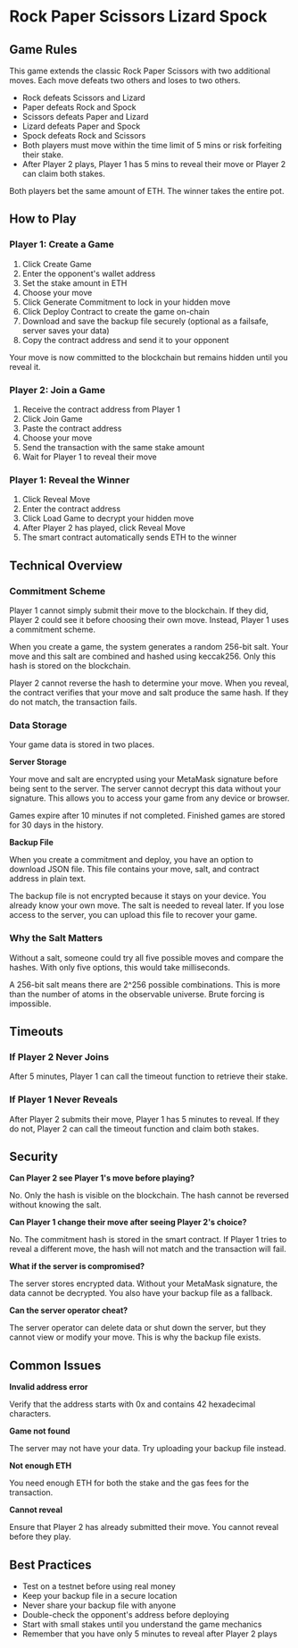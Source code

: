 # Rock Paper Scissors Lizard Spock

## Game Rules

This game extends the classic Rock Paper Scissors with two additional moves. Each move defeats two others and loses to two others.

- Rock defeats Scissors and Lizard
- Paper defeats Rock and Spock
- Scissors defeats Paper and Lizard
- Lizard defeats Paper and Spock
- Spock defeats Rock and Scissors
- Both players must move within the time limit of 5 mins or risk forfeiting their stake.
- After Player 2 plays, Player 1 has 5 mins to reveal their move or Player 2 can claim both stakes.

Both players bet the same amount of ETH. The winner takes the entire pot.

## How to Play

### Player 1: Create a Game

1. Click Create Game
2. Enter the opponent's wallet address
3. Set the stake amount in ETH
4. Choose your move
5. Click Generate Commitment to lock in your hidden move
6. Click Deploy Contract to create the game on-chain
7. Download and save the backup file securely (optional as a failsafe, server saves your data)
8. Copy the contract address and send it to your opponent

Your move is now committed to the blockchain but remains hidden until you reveal it.

### Player 2: Join a Game

1. Receive the contract address from Player 1
2. Click Join Game
3. Paste the contract address
4. Choose your move
5. Send the transaction with the same stake amount
6. Wait for Player 1 to reveal their move

### Player 1: Reveal the Winner

1. Click Reveal Move
2. Enter the contract address
3. Click Load Game to decrypt your hidden move
4. After Player 2 has played, click Reveal Move
5. The smart contract automatically sends ETH to the winner

## Technical Overview

### Commitment Scheme

Player 1 cannot simply submit their move to the blockchain. If they did, Player 2 could see it before choosing their own move. Instead, Player 1 uses a commitment scheme.

When you create a game, the system generates a random 256-bit salt. Your move and this salt are combined and hashed using keccak256. Only this hash is stored on the blockchain.

Player 2 cannot reverse the hash to determine your move. When you reveal, the contract verifies that your move and salt produce the same hash. If they do not match, the transaction fails.

### Data Storage

Your game data is stored in two places.

**Server Storage**

Your move and salt are encrypted using your MetaMask signature before being sent to the server. The server cannot decrypt this data without your signature. This allows you to access your game from any device or browser.

Games expire after 10 minutes if not completed. Finished games are stored for 30 days in the history.

**Backup File**

When you create a commitment and deploy, you have an option to download JSON file. This file contains your move, salt, and contract address in plain text.

The backup file is not encrypted because it stays on your device. You already know your own move. The salt is needed to reveal later. If you lose access to the server, you can upload this file to recover your game.

### Why the Salt Matters

Without a salt, someone could try all five possible moves and compare the hashes. With only five options, this would take milliseconds.

A 256-bit salt means there are 2^256 possible combinations. This is more than the number of atoms in the observable universe. Brute forcing is impossible.

## Timeouts

### If Player 2 Never Joins

After 5 minutes, Player 1 can call the timeout function to retrieve their stake.

### If Player 1 Never Reveals

After Player 2 submits their move, Player 1 has 5 minutes to reveal. If they do not, Player 2 can call the timeout function and claim both stakes.

## Security

**Can Player 2 see Player 1's move before playing?**

No. Only the hash is visible on the blockchain. The hash cannot be reversed without knowing the salt.

**Can Player 1 change their move after seeing Player 2's choice?**

No. The commitment hash is stored in the smart contract. If Player 1 tries to reveal a different move, the hash will not match and the transaction will fail.

**What if the server is compromised?**

The server stores encrypted data. Without your MetaMask signature, the data cannot be decrypted. You also have your backup file as a fallback.

**Can the server operator cheat?**

The server operator can delete data or shut down the server, but they cannot view or modify your move. This is why the backup file exists.

## Common Issues

**Invalid address error**

Verify that the address starts with 0x and contains 42 hexadecimal characters.

**Game not found**

The server may not have your data. Try uploading your backup file instead.

**Not enough ETH**

You need enough ETH for both the stake and the gas fees for the transaction.

**Cannot reveal**

Ensure that Player 2 has already submitted their move. You cannot reveal before they play.

## Best Practices

- Test on a testnet before using real money
- Keep your backup file in a secure location
- Never share your backup file with anyone
- Double-check the opponent's address before deploying
- Start with small stakes until you understand the game mechanics
- Remember that you have only 5 minutes to reveal after Player 2 plays
